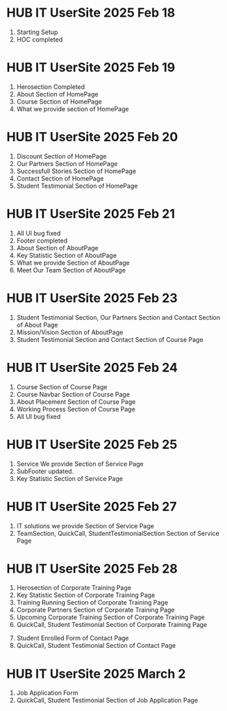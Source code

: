 # HUB IT UserSite 2025 Feb 18

1. Starting Setup
2. HOC completed

# HUB IT UserSite 2025 Feb 19

1. Herosection Completed
2. About Section of HomePage
3. Course Section of HomePage
4. What we provide section of HomePage

# HUB IT UserSite 2025 Feb 20

1. Discount Section of HomePage
2. Our Partners Section of HomePage
3. Successfull Stories Section of HomePage
4. Contact Section of HomePage
5. Student Testimonial Section of HomePage

# HUB IT UserSite 2025 Feb 21

1. All UI bug fixed
2. Footer completed
3. About Section of AboutPage
4. Key Statistic Section of AboutPage
5. What we provide Section of AboutPage
6. Meet Our Team Section of AboutPage

<!-- submitted -->

# HUB IT UserSite 2025 Feb 23

1. Student Testimonial Section, Our Partners Section and Contact Section of About Page
2. Mission/Vision Section of AboutPage
3. Student Testimonial Section and Contact Section of Course Page

# HUB IT UserSite 2025 Feb 24

1. Course Section of Course Page
2. Course Navbar Section of Course Page
3. About Placement Section of Course Page
4. Working Process Section of Course Page
5. All UI bug fixed

# HUB IT UserSite 2025 Feb 25

1. Service We provide Section of Service Page
2. SubFooter updated.
3. Key Statistic Section of Service Page

# HUB IT UserSite 2025 Feb 27

1. IT solutions we provide Section of Service Page
2. TeamSection, QuickCall, StudentTestimonialSection Section of Service Page

# HUB IT UserSite 2025 Feb 28

1. Herosection of Corporate Training Page
2. Key Statistic Section of Corporate Training Page
3. Training Running Section of Corporate Training Page
4. Corporate Partners Section of Corporate Training Page
5. Upcoming Corporate Training Section of Corporate Training Page
6. QuickCall, Student Testimonial Section of Corporate Training Page

<!-- submitted -->

7. Student Enrolled Form of Contact Page
8. QuickCall, Student Testimonial Section of Contact Page

# HUB IT UserSite 2025 March 2

1. Job Application Form
2. QuickCall, Student Testimonial Section of Job Application Page
